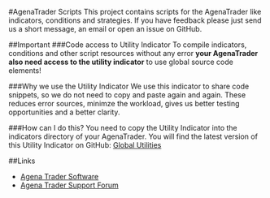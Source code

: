 #AgenaTrader Scripts 
This project contains scripts for the AgenaTrader like indicators, conditions and strategies. If you have feedback please just send us a short message, an email or open an issue on GitHub.

##Important
###Code access to Utility Indicator
To compile indicators, conditions and other script resources without any error **your AgenaTrader also need access to the utility indicator** to use global source code elements! 

###Why we use the Utility Indicator
We use this indicator to share code snippets, so we do not need to copy and paste again and again. These reduces error sources, minimze the workload, gives us better testing opportunities and a better clarity.

###How can I do this?
You need to copy the Utility Indicator into the indicators directory of your AgenaTrader. You will find the latest version of this Utility Indicator on GitHub: [Global Utilities](https://github.com/simonpucher/AgenaTrader/blob/master/Utility/GlobalUtilities_Utility.cs)

##Links
- [Agena Trader Software](http://www.tradeescort.com)
- [Agena Trader Support Forum](http://www.tradeescort.com/phpbb_de/)
